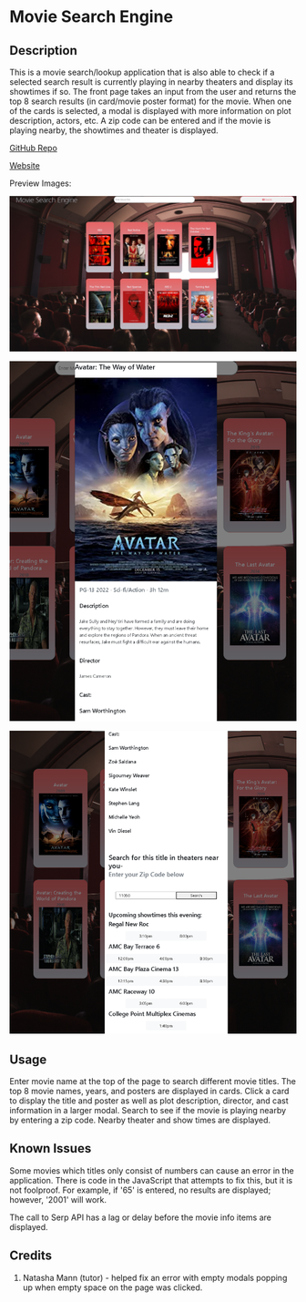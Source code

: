 # Movie Search Engine

## Description

This is a movie search/lookup application that is also able to check if a selected search result is currently playing in nearby theaters and display its showtimes if so. The front page takes an input from the user and returns the top 8 search results (in card/movie poster format) for the movie. When one of the cards is selected, a modal is displayed with more information on plot description, actors, etc. A zip code can be entered and if the movie is playing nearby, the showtimes and theater is displayed.

[GitHub Repo](https://github.com/pvlln/project1-group-awesome)

[Website]()

Preview Images:

![Movie Search Engine1](./assets/images/preview1.png)


![Movie Search Engine2](./assets/images/preview2.png)


![Movie Search Engine3](./assets/images/preview3.png)


## Usage

Enter movie name at the top of the page to search different movie titles. The top 8 movie names, years, and posters are displayed in cards. Click a card to display the title and poster as well as plot description, director, and cast information in a larger modal. Search to see if the movie is playing nearby by entering a zip code. Nearby theater and show times are displayed. 

## Known Issues

Some movies which titles only consist of numbers can cause an error in the application. There is code in the JavaScript that attempts to fix this, but it is not foolproof. For example, if '65' is entered, no results are displayed; however, '2001' will work. 

The call to Serp API has a lag or delay before the movie info items are displayed.

## Credits

1. Natasha Mann (tutor) - helped fix an error with empty modals popping up when empty space on the page was clicked.
